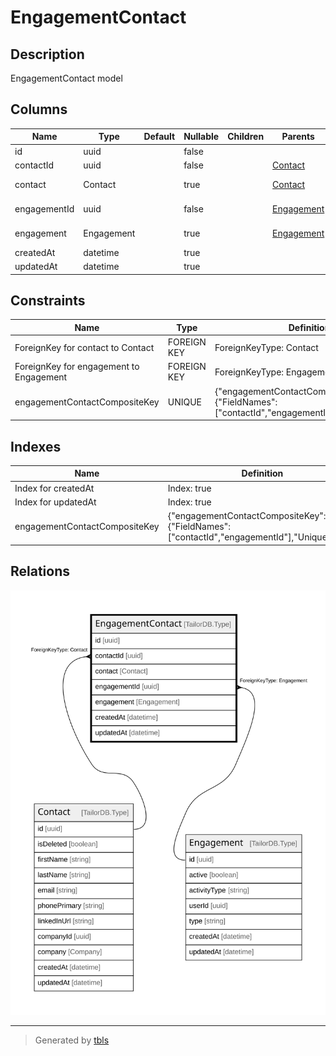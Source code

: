 # EngagementContact

## Description

EngagementContact model

## Columns

| Name | Type | Default | Nullable | Children | Parents | Comment |
| ---- | ---- | ------- | -------- | -------- | ------- | ------- |
| id | uuid |  | false |  |  |  |
| contactId | uuid |  | false |  | [Contact](Contact.md) | Contact ID |
| contact | Contact |  | true |  | [Contact](Contact.md) | Link to the Contact |
| engagementId | uuid |  | false |  | [Engagement](Engagement.md) | Engagement ID |
| engagement | Engagement |  | true |  | [Engagement](Engagement.md) | Link to the Engagement |
| createdAt | datetime |  | true |  |  | createdAt |
| updatedAt | datetime |  | true |  |  | updatedAt |

## Constraints

| Name | Type | Definition |
| ---- | ---- | ---------- |
| ForeignKey for contact to Contact | FOREIGN KEY | ForeignKeyType: Contact |
| ForeignKey for engagement to Engagement | FOREIGN KEY | ForeignKeyType: Engagement |
| engagementContactCompositeKey | UNIQUE | {"engagementContactCompositeKey":{"FieldNames":["contactId","engagementId"],"Unique":true}} |

## Indexes

| Name | Definition |
| ---- | ---------- |
| Index for createdAt | Index: true |
| Index for updatedAt | Index: true |
| engagementContactCompositeKey | {"engagementContactCompositeKey":{"FieldNames":["contactId","engagementId"],"Unique":true}} |

## Relations

![er](EngagementContact.svg)

---

> Generated by [tbls](https://github.com/k1LoW/tbls)
